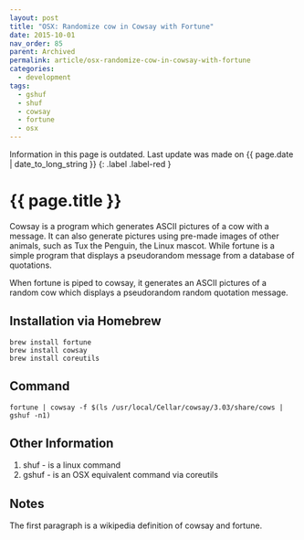 ```yaml
---
layout: post
title: "OSX: Randomize cow in Cowsay with Fortune"
date: 2015-10-01
nav_order: 85
parent: Archived
permalink: article/osx-randomize-cow-in-cowsay-with-fortune
categories:
  - development
tags:
  - gshuf
  - shuf
  - cowsay
  - fortune
  - osx
---
```


Information in this page is outdated. Last update was made on {{ page.date | date_to_long_string }}
{: .label .label-red }

# {{ page.title }}

Cowsay is a program which generates ASCII pictures of a cow with a message. It can also generate pictures using pre-made images of other animals, such as Tux the Penguin, the Linux mascot.  While fortune is a simple program that displays a pseudorandom message from a database of quotations.

When fortune is piped to cowsay, it generates an ASCII pictures of a random cow which displays a pseudorandom random quotation message.

## Installation via Homebrew

~~~
brew install fortune
brew install cowsay
brew install coreutils
~~~

## Command

~~~
fortune | cowsay -f $(ls /usr/local/Cellar/cowsay/3.03/share/cows | gshuf -n1)
~~~

## Other Information

1.  shuf - is a linux command
2.  gshuf - is an OSX equivalent command via coreutils

## Notes

The first paragraph is a wikipedia definition of cowsay and fortune.
